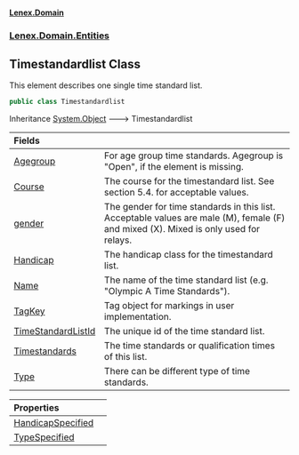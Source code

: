 #### [Lenex.Domain](index.md 'index')
### [Lenex.Domain.Entities](Lenex.Domain.Entities.md 'Lenex.Domain.Entities')

## Timestandardlist Class

This element describes one single time standard list.

```csharp
public class Timestandardlist
```

Inheritance [System.Object](https://docs.microsoft.com/en-us/dotnet/api/System.Object 'System.Object') &#129106; Timestandardlist

| Fields | |
| :--- | :--- |
| [Agegroup](Lenex.Domain.Entities.Timestandardlist.Agegroup.md 'Lenex.Domain.Entities.Timestandardlist.Agegroup') | For age group time standards. Agegroup is "Open", if the element is missing. |
| [Course](Lenex.Domain.Entities.Timestandardlist.Course.md 'Lenex.Domain.Entities.Timestandardlist.Course') | The course for the timestandard list. See section 5.4. for acceptable values. |
| [gender](Lenex.Domain.Entities.Timestandardlist.gender.md 'Lenex.Domain.Entities.Timestandardlist.gender') | The gender for time standards in this list. Acceptable values are male (M), female (F) and mixed (X). Mixed is only used for relays. |
| [Handicap](Lenex.Domain.Entities.Timestandardlist.Handicap.md 'Lenex.Domain.Entities.Timestandardlist.Handicap') | The handicap class for the timestandard list. |
| [Name](Lenex.Domain.Entities.Timestandardlist.Name.md 'Lenex.Domain.Entities.Timestandardlist.Name') | The name of the time standard list (e.g. "Olympic A Time Standards"). |
| [TagKey](Lenex.Domain.Entities.Timestandardlist.TagKey.md 'Lenex.Domain.Entities.Timestandardlist.TagKey') | Tag object for markings in user implementation. |
| [TimeStandardListId](Lenex.Domain.Entities.Timestandardlist.TimeStandardListId.md 'Lenex.Domain.Entities.Timestandardlist.TimeStandardListId') | The unique id of the time standard list. |
| [Timestandards](Lenex.Domain.Entities.Timestandardlist.Timestandards.md 'Lenex.Domain.Entities.Timestandardlist.Timestandards') | The time standards or qualification times of this list. |
| [Type](Lenex.Domain.Entities.Timestandardlist.Type.md 'Lenex.Domain.Entities.Timestandardlist.Type') | There can be different type of time standards. |

| Properties | |
| :--- | :--- |
| [HandicapSpecified](Lenex.Domain.Entities.Timestandardlist.HandicapSpecified.md 'Lenex.Domain.Entities.Timestandardlist.HandicapSpecified') | |
| [TypeSpecified](Lenex.Domain.Entities.Timestandardlist.TypeSpecified.md 'Lenex.Domain.Entities.Timestandardlist.TypeSpecified') | |

